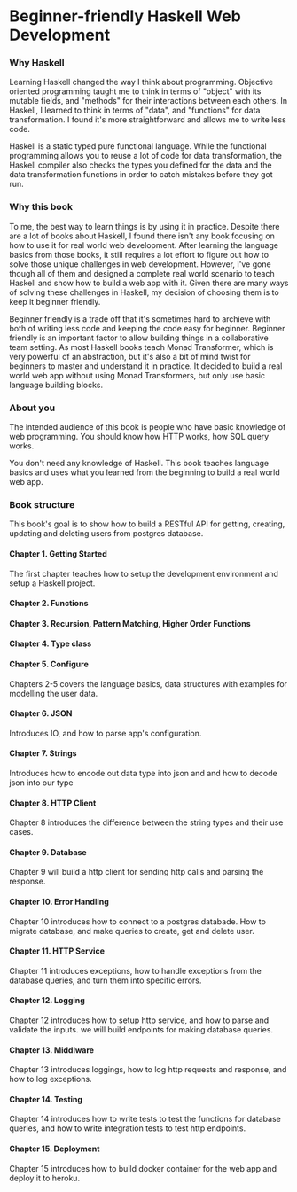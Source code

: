 # Beginner-friendly Haskell Web Development

### Why Haskell
Learning Haskell changed the way I think about programming. Objective oriented programming taught me to think in terms of "object" with its mutable fields, and "methods" for their interactions between each others. In Haskell, I learned to think in terms of "data", and "functions" for data transformation. I found it's more straightforward and allows me to write less code.

Haskell is a static typed pure functional language. While the functional programming allows you to reuse a lot of code for data transformation, the Haskell compiler also checks the types you defined for the data and the data transformation functions in order to catch mistakes before they got run.

### Why this book
To me, the best way to learn things is by using it in practice. Despite there are a lot of books about Haskell, I found there isn't any book focusing on how to use it for real world web development. After learning the language basics from those books, it still requires a lot effort to figure out how to solve those unique challenges in web development. However, I've gone though all of them and designed a complete real world scenario to teach Haskell and show how to build a web app with it. Given there are many ways of solving these challenges in Haskell, my decision of choosing them is to keep it beginner friendly.

Beginner friendly is a trade off that it's sometimes hard to archieve with both of writing less code and keeping the code easy for beginner. Beginner friendly is an important factor to allow building things in a collaborative team setting. As most Haskell books teach Monad Transformer, which is very powerful of an abstraction, but it's also a bit of mind twist for beginners to master and understand it in practice. It decided to build a real world web app without using Monad Transformers, but only use basic language building blocks.

### About you
The intended audience of this book is people who have basic knowledge of web programming. You should know how HTTP works, how SQL query works.

You don't need any knowledge of Haskell. This book teaches language basics and uses what you learned from the beginning to build a real world web app.

### Book structure

This book's goal is to show how to build a RESTful API for getting, creating, updating and deleting users from postgres database.

#### Chapter 1. Getting Started
The first chapter teaches how to setup the development environment and setup a Haskell project.

#### Chapter 2. Functions
#### Chapter 3. Recursion, Pattern Matching, Higher Order Functions
#### Chapter 4. Type class
#### Chapter 5. Configure
Chapters 2-5 covers the language basics, data structures with examples for modelling the user data.

#### Chapter 6. JSON
Introduces IO, and how to parse app's configuration.

#### Chapter 7. Strings
Introduces how to encode out data type into json and and how to decode json into our type

#### Chapter 8. HTTP Client
Chapter 8 introduces the difference between the string types and their use cases.

#### Chapter 9. Database
Chapter 9 will build a http client for sending http calls and parsing the response.

#### Chapter 10. Error Handling
Chapter 10 introduces how to connect to a postgres databade. How to migrate database, and make queries to create, get and delete user.

#### Chapter 11. HTTP Service
Chapter 11 introduces exceptions, how to handle exceptions from the database queries, and turn them into specific errors.

#### Chapter 12. Logging
Chapter 12 introduces how to setup http service, and how to parse and validate the inputs. we will build endpoints for making database queries.

#### Chapter 13. Middlware
Chapter 13 introduces loggings, how to log http requests and response, and how to log exceptions.

#### Chapter 14. Testing
Chapter 14 introduces how to write tests to test the functions for database queries, and how to write integration tests to test http endpoints.

#### Chapter 15. Deployment
Chapter 15 introduces how to build docker container for the web app and deploy it to heroku.
